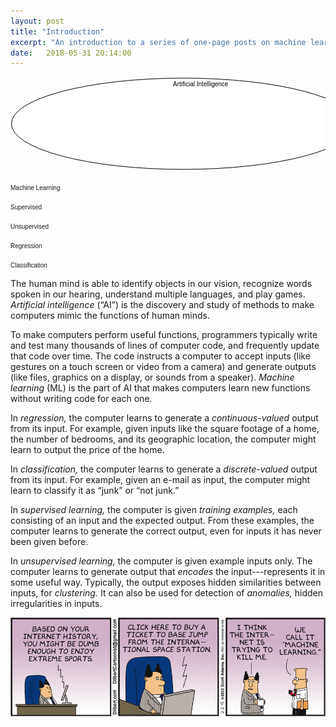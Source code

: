 ```yaml
---
layout: post
title: "Introduction"
excerpt: "An introduction to a series of one-page posts on machine learning."
date:   2018-05-31 20:14:00
---
```

<svg style="width: 555px; height: 150px; cursor: pointer;">
  <style>
    .label { font: 10px sans-serif; }
  </style>
  <ellipse cx="276.5" cy="75" rx="275" ry="73" style="fill:white;stroke:black;stroke-width:1" id="ai-circle"> </ellipse>
  <text x="260" y="15" class="label" id="ai-label"> Artificial Intelligence </text>
  
  <ellipse cx="276.5" cy="75" rx="260" ry="58" style="fill: white; stroke: black; stroke-width: 1;" id="ml-circle"> </ellipse>
  <text x="260" y="30" class="label" id="ml-label"> Machine Learning </text>
  
  <ellipse cx="276.5" cy="47" rx="110" ry="14" style="fill: white; stroke: black; stroke-width: 1;" id="s-circle"> </ellipse>
  <text x="260" y="45" class="label" id="ml-label"> Supervised  </text>
  
  <ellipse cx="276.5" cy="97" rx="110" ry="14" style="fill: white; stroke: black; stroke-width: 1;" id="u-circle"> </ellipse>
  <text x="260" y="95" class="label" id="ml-label"> Unsupervised  </text>
  
  <ellipse cx="143" cy="75" rx="95" ry="29" style="fill: white; stroke: black; stroke-width: 1;" id="r-circle"></ellipse>
  <text x="128" y="60" class="label" id="r-label">Regression</text>
  
  <ellipse cx="411" cy="75" rx="95" ry="29" style="fill: white; stroke: black; stroke-width: 1;" id="c-circle"></ellipse>
  <text x="406" y="60" class="label" id="c-label">Classification</text>
</svg>

The human mind is able to identify objects in our vision, recognize words spoken in our hearing, understand
multiple languages, and play games. <span id="ai-description">_Artificial intelligence_ (“AI”) is the discovery and study of methods to
make computers mimic the functions of human minds.</span>

To make computers perform useful functions, programmers typically write and test many thousands of lines of
computer code, and frequently update that code over time. The code instructs a computer to accept inputs (like
gestures on a touch screen or video from a camera) and generate outputs (like files, graphics on a display, or
sounds from a speaker). <span id='ml-description'>_Machine learning_ (ML) is the part of AI that makes computers learn new functions
without writing code for each one.</span>

<span id='r-description'>In _regression,_ the computer learns to generate a _continuous-valued_ output from its
input.</span> For example, given inputs like the square footage of a home, the number of bedrooms, and its
geographic location, the computer might learn to output the price of the home.

<span id='c-description'>In _classification,_ the computer learns to generate a _discrete-valued_ output from
its input.</span> For example, given an e-mail as input, the computer might learn to classify it as “junk” or
“not junk.”

<span id='s-description'>In _supervised learning,_ the computer is given _training examples,_ each consisting of an input
and the expected output.</span> From these examples, the computer learns to generate the correct output, even
for inputs it has never been given before.

<span id='u-description'>In _unsupervised learning,_ the computer is given example inputs only. The computer
learns to generate output that _encodes_ the input---represents it in some useful way.</span> Typically, the
output exposes hidden similarities between inputs, for _clustering._ It can also be used for detection of
_anomalies,_ hidden irregularities in inputs.

[<img src="/images/dt130202.gif" />](http://dilbert.com/strip/2013-02-02)

<script type="text/javascript">
  var states = {};
  function interact(circle, description) {
    states[circle] = 'normal';
    $(circle).on('click', function () {
      if (states[circle] == 'normal') {
        states[circle] = 'highlighted';
      } else {
        states[circle] = 'normal';
      }
    })
    $(circle).on('mouseover', function () {
      $(description).attr('style', 'background-color: yellow;');
      $(circle).attr('style', "fill:yellow;stroke:black;stroke-width:1");
    });
    $(circle).on('mouseleave', function () {
      if (states[circle] == 'normal') {
        $(description).attr('style', 'background-color: white;');
        $(circle).attr('style', "fill:white;stroke:black;stroke-width:1");
      }
    });
    $(description).on('mouseover', function () {
      if (states[circle] == 'normal') {
        $(description).attr('style', 'background-color: yellow;');
        $(circle).attr('style', "fill:yellow;stroke:black;stroke-width:1");
      }
    });
    $(description).on('mouseleave', function () {
      if (states[circle] == 'normal') {
        $(description).attr('style', 'background-color: white;');
        $(circle).attr('style', "fill:white;stroke:black;stroke-width:1");
      }
    });
  }
  interact("#ai-circle", "#ai-description");
  interact('#ml-circle', '#ml-description');
  interact('#r-circle', '#r-description');
  interact('#c-circle', '#c-description');
  interact('#s-circle', '#s-description');
  interact('#u-circle', '#u-description');
</script>
